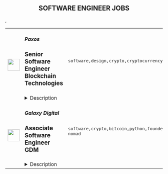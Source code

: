 <div align="center"><h2>SOFTWARE ENGINEER JOBS</h2></div><table><tr>
                <td width="100" height="100" rowspan="2">
                    <img src="https://remoteok.com/assets/img/jobs/e21caf8524e4d5d9d35bc9dd40050e4e1676186169.jpg" width="38px" height="auto">
                </td>
                <td width="300">
                    <h5>Paxos</h5>
                    <h3>Senior Software Engineer Blockchain Technologies</h3>
                </td>
                <td width="300">
                    <code>software,design,crypto,cryptocurrency,system,ceo,technical,testing,code,web,financial,finance,fintech,bank,c++,api,senior,health,engineer,engineering,digital nomad</code>
                </td>
                <td width="200">
                <text>4 days ago</text>
                </td>
                <td width="100" rowspan="2">
                <a href="https://remoteOK.com/remote-jobs/remote-senior-software-engineer-blockchain-technologies-paxos-193226" align="right" target="_blank">Apply</a>
                </td>
            </tr>
            <tr>
                <td colspan="3">
                <details><summary>Description</summary>
                <p><strong><span style="font-weight:400;">Our </span>Blockchain team <span style="font-weight:400;">is looking for </span>Senior Software Engineers <span style="font-weight:400;">to join our growing team. We take pride in continuous innovation, high performance, effective mentoring/coaching, multi-disciplinary collaboration and the authentic application of lean/agile methods. The Blockchain team is responsible for scaling current and new blockchain integrations as well as managing our blockchain nodes and infrastructure.</span></strong></p>
<p><strong>About Paxos</strong></p>
<p><span style="font-weight:400;">Paxos is on a mission to enable the movement of any asset, any time, in a trustworthy way. Todayâs financial infrastructure is archaic, expensive, inefficient and risky - supporting a system that leaves out more people than it lets in. So weâre rebuilding it.</span><span style="font-weight:400;"> </span><span style="font-weight:400;"> </span><span style="font-weight:400;"> </span><span style="font-weight:400;"> </span><span style="font-weight:400;"> </span></p>
<p><span style="font-weight:400;">As a regulated blockchain infrastructure company, we use technology to tokenize, custody, trade, and settle assets for enterprise clients like PayPal, Bank of America, and Interactive Brokers. Paxos is a top-funded blockchain company, with more than $500 million in total funding from leading investors like OakHC/FT, Founders Fund, PayPal Ventures, and Declaration Partners. Together, we empower todayâs financial leaders to build a more open, trusted economy.</span><span style="font-weight:400;"> </span><span style="font-weight:400;"> </span><span style="font-weight:400;"> </span><span style="font-weight:400;"> </span><span style="font-weight:400;"> </span><span style="font-weight:400;"> </span></p>
<p><strong>As a Senior Software Engineer, you'll get to:</strong></p>
<ul>
<li style="font-weight:400;"><span style="font-weight:400;">Design and implement high quality software from concept through to launch - taking ownership of design, coding, testing and deployment of key proprietary software components of our tokenized commodities platforms</span></li>
</ul>
<ul>
<li style="font-weight:400;"><span style="font-weight:400;">Integrate with multiple blockchains and develop a deep understanding for the underlying technologies</span></li>
</ul>
<ul>
<li style="font-weight:400;"><span style="font-weight:400;">Scale transaction processing systems to service millions of customers</span></li>
</ul>
<ul>
<li style="font-weight:400;"><span style="font-weight:400;">Provide a common interface to interact with blockchain services to the rest of the company</span></li>
</ul>
<ul>
<li style="font-weight:400;"><span style="font-weight:400;">Develop distributed microservices in Go</span></li>
</ul>
<ul>
<li style="font-weight:400;"><span style="font-weight:400;">Apply engineering best-practices including unit and integration testing, source code version control, agile planning/estimation</span></li>
</ul>
<ul>
<li style="font-weight:400;"><span style="font-weight:400;">Effectively resolve ambiguity, analyzing complex requirements and breaking down features and initiatives into tactical tasks</span></li>
<li style="font-weight:400;"><span style="font-weight:400;">Effectively navigate the trade-offs among MVP vs Enterprise-Grade, Time-to-market and in other relevant dimensions</span></li>
</ul>
<ul>
<li style="font-weight:400;"><span style="font-weight:400;">Search for the truth in product conceptualization and development, ensuring designs and implementations are fully aligned with the company mission and product goals</span></li>
</ul>
<ul>
<li style="font-weight:400;">
<span style="font-weight:400;">Immerse yourself in blockchain technology, cryptocurrency for enterprises and investors, our regulation-first approach, and more!</span><span style="font-weight:400;"> </span><span style="font-weight:400;"> </span><span style="font-weight:400;"> </span><span style="font-weight:400;"> </span><span style="font-weight:400;"> </span><span style="font-weight:400;"> </span><span style="font-weight:400;"> </span><span style="font-weight:400;"> </span>
</li>
</ul>
<p><strong>Your experience should include:</strong><span style="font-weight:400;"> </span><span style="font-weight:400;"> </span></p>
<ul>
<li style="font-weight:400;"><span style="font-weight:400;">6+ years software development experience in one of the following: Golang, Kotlin, Rust, Java, C++ Python</span></li>
</ul>
<ul>
<li style="font-weight:400;"><span style="font-weight:400;">Strong computer science and programming fundamentals (data structures, algorithms)</span></li>
<li style="font-weight:400;"><span style="font-weight:400;">Experience in one blockchain related concept such as Smart Contracts, consensus algorithms, signing cryptography, or the varied nuances between different chains.</span></li>
</ul>
<p><strong>You might also have:</strong></p>
<ul>
<li style="font-weight:400;"><span style="font-weight:400;">Mastery of core engineering concepts including data structures, design best practices, run-time optimizations, and algorithmic complexity</span></li>
</ul>
<ul>
<li style="font-weight:400;"><span style="font-weight:400;">Solid understanding of concepts like load balancing, HA/failover, ingress, inter-service communications in a microservices style cluster, idempotence, ACID, guaranteed delivery, etc.</span></li>
</ul>
<ul>
<li style="font-weight:400;"><span style="font-weight:400;">Technical expert in at least one domain like  Distributed Systems, Cryptography, Databases, or AWS</span></li>
</ul>
<ul>
<li style="font-weight:400;"><span style="font-weight:400;">Can understand and articulate the architecture of an entire system, including the technical trade-offs between different design implementations of high performance, low latency order state management</span></li>
</ul>
<ul>
<li style="font-weight:400;"><span style="font-weight:400;">Familiar with online web application architectures and infrastructures, including clustering (Kubernetes), containerizing (Docker), message queuing (MQ / Kafka), telemetry/instrumentation (Prometheus/Grafana), etc.</span></li>
</ul>
<ul>
<li style="font-weight:400;"><span style="font-weight:400;">Familiar with APIs / Connectivity technologies, REST API or sockets, TCP, UDP, multicast</span></li>
</ul>
<ul>
<li style="font-weight:400;"><span style="font-weight:400;">Eager to work openly and collaboratively with a diverse multi-disciplinary team, collaborating effectively with stakeholders</span></li>
</ul>
<ul>
<li style="font-weight:400;"><span style="font-weight:400;">Constantly seeks to learn new technologies, innovate and discover better ways to solve engineering challenges of high performance trading systems and APIs, including performance tuning, latency optimizations and constant new development of APIs</span></li>
</ul>
<p><strong>What youâll love about Paxos:</strong></p>
<p><strong><span style="font-weight:400;">Paxos has consistently been recognized on the Forbes Fintech 50, CB Insights Blockchain 50 and Built Inâs âBest Places to Workâ lists. Paxonians have significant ownership and impact on our business, as well as benefits like company equity, health insurance, family leave, a quarterly stipend for development, a stipend for home office setup and unlimited PTO. From team product demos and virtual lounge and learns to care packages and an active Slack #shoutouts channel, there are countless opportunities to connect and make your mark. Help us continue to build a new, open financial system from one of our three offices or right from your home!</span></strong></p>
<p><strong>Learn more: </strong></p>
<p><span style="font-weight:400;">Company</span></p>
<ul>
<li style="font-weight:400;"><a href="https://paxos.com/2022/06/29/dont-let-market-volatility-headlines-dissuade-you-web-3-0-is-still-the-most-exciting-space-and-presents-the-biggest-opportunity/" target="_blank" rel="noopener noreferrer nofollow"><span style="font-weight:400;">Web 3.0 Is Still the Place to Be</span></a></li>
<li style="font-weight:400;"><a href="https://paxos.com/2022/07/07/a-conversation-with-paxos-building-breakthrough-products-on-the-blockchain/" target="_blank" rel="noopener noreferrer nofollow"><span style="font-weight:400;">A Conversation with Paxos Product Leaders</span></a></li>
<li style="font-weight:400;">
<a href="https://paxos.com/2021/04/29/paxos-raises-300-million-in-series-d-funding-at-2-4-billion-valuation/" target="_blank" rel="noopener noreferrer nofollow"><span style="font-weight:400;">Paxos Raises $300M in Series D Funding at 2.4B Valuation</span></a><span style="font-weight:400;"> </span>
</li>
</ul>
<p><span style="font-weight:400;">Customers</span></p>
<ul>
<li style="font-weight:400;"><a href="https://paxos.com/2020/10/21/paypal-launches-new-service-enabling-users-to-buy-hold-and-sell-cryptocurrency/" target="_blank" rel="noopener noreferrer nofollow"><span style="font-weight:400;">Paxos & PayPal Bring Crypto to Millions of Users</span></a></li>
<li style="font-weight:400;"><a href="https://www.youtube.com/watch?v=UD8HJC6MJxg&t=2s" target="_blank" rel="noopener noreferrer nofollow"><span style="font-weight:400;">Mercado Libre Reaches 1M+ Users in 60 Days With Paxos</span></a></li>
<li style="font-weight:400;"><a href="https://paxos.com/2022/06/08/paxos-was-built-to-protect-its-customers%ef%bf%bc/" target="_blank" rel="noopener noreferrer nofollow"><span style="font-weight:400;">Paxos Was Built to Protect its Customers</span></a></li>
</ul>
<p><span style="font-weight:400;">Media</span></p>
<ul>
<li style="font-weight:400;"><a href="https://www.cnbc.com/video/2022/04/28/bitcoin-rises-snowden-crypto-paxos-ceo-stablecoin-risks-crypto-world.html" target="_blank" rel="noopener noreferrer nofollow"><span style="font-weight:400;">CNBC Crypto World Interviews Paxos CEO on USDP stablecoin</span></a></li>
<li style="font-weight:400;"><a href="https://paxos.com/2022/06/01/the-everything-bubble-hear-paxos-ceo-charles-cascarillas-perspectives-on-the-current-state-of-the-global-economy%ef%bf%bc/" target="_blank" rel="noopener noreferrer nofollow"><span style="font-weight:400;">Paxos CEO Charles Cascarillaâs Perspectives on the Current State of the Global Economy</span></a></li>
<li style="font-weight:400;"><a href="https://ca.finance.yahoo.com/video/stablecoin-infrastructure-strategic-national-security-170457903.html?guccounter=1&guce_referrer=aHR0cHM6Ly93d3cuZ29vZ2xlLmNvbS8&guce_referrer_sig=AQAAAMFMUTbtU_axK3jgAPcjQwK96cXc7lA7_QZuCuDmtzBiUa6I6LBsac6Omvua-D7-ceIBXkCCGzEq6Z5JbbkCVgYrRYE0u5isY8mBmCAOmb0PvfHSUZrRmIunY_Svm7sse7WKahW2SnsaGVi96_aG3eUJsfDKLjdgVCQ4JgxOVbaP" target="_blank" rel="noopener noreferrer nofollow"><span style="font-weight:400;">Yahoo Finance Interviews Paxos CEO on Testimony to U.S. Congress and Stablecoin Infrastructure</span></a></li>
</ul>
<p><span style="font-weight:400;">Our Paxos team is made up of passionate people from all over the world with different perspectives and experiences. If this opportunity excites you, but your experience doesnât perfectly match the descriptionâ¦apply! Unique voices help us build a more transparent and open economy.</span></p>
<p><span style="font-weight:400;">#LI-SP1</span></p>
<p><span style="font-weight:400;">#LI-Remote</span></p><br/><br/>Please mention the word **MERRILY** and tag RMjYwMDo0MDQxOjNjYzo4NTAwOmUxYzU6YmNjYzo2YjBhOmJkNg== when applying to show you read the job post completely (#RMjYwMDo0MDQxOjNjYzo4NTAwOmUxYzU6YmNjYzo2YjBhOmJkNg==). This is a beta feature to avoid spam applicants. Companies can search these words to find applicants that read this and see they're human.
                </details>
                </td>
            </tr>,<tr>
                <td width="100" height="100" rowspan="2">
                    <img src="https://remoteok.com/assets/img/jobs/290448a3111b109dbfc361c90a918ab81676186183.png" width="38px" height="auto">
                </td>
                <td width="300">
                    <h5>Galaxy Digital</h5>
                    <h3>Associate Software Engineer GDM</h3>
                </td>
                <td width="300">
                    <code>software,crypto,bitcoin,python,founder,docker,ceo,developer,test,code,investment,finance,banking,mysql,postgresql,leader,management,operational,health,engineer,engineering,linux,digital nomad</code>
                </td>
                <td width="200">
                <text>4 days ago</text>
                </td>
                <td width="100" rowspan="2">
                <a href="https://remoteOK.com/remote-jobs/remote-associate-software-engineer-gdm-galaxy-digital-193227" align="right" target="_blank">Apply</a>
                </td>
            </tr>
            <tr>
                <td colspan="3">
                <details><summary>Description</summary>
                <div class="content-intro">
<p><strong>Who We Are:</strong></p>
<p>At Galaxy we are building products and services to help the world invest in economic progress. We believe crypto and blockchain innovations will permeate and improve all aspects of our global economy. Our vision is a society where value and ownership flow as freely as information. Galaxy is a digital asset and blockchain leader helping institutions, startups, and individuals access and navigate the crypto economy. As one of the most well-capitalized and trusted companies in the industry, we provide platform solutions custom-made for a digitally native ecosystem across multiple synergistic business lines: Trading, Asset Management (passive and active strategies), Principal Investments,  Investment Banking Services, and Mining. Galaxyâs CEO and Founder Michael Novogratz leads a team of crypto enthusiasts<strong>,</strong> and institutional veterans focused on the future of finance and Web3. The Company is headquartered in New York City, with offices in Chicago, London, Amsterdam, Tokyo, Hong Kong, the Cayman Islands (registered office), and New Jersey.</p>
<p>Additional information about the Company's businesses and products is available on www.galaxy.com.</p>
<p><strong>What We Value:</strong></p>
<p>We are a diverse team of free thinkers, and fast movers united to help investors and creators energize the global economy. We are looking for individuals who thrive in a culture of builders and overachievers and embrace high performance, transparent feedback, and a mission-first approach. Our culture shapes our way of working and gets us where we want to be.</p>
<ul>
<li><em>Seek Excellence.</em></li>
<li><em>Be Selective To Be Effective.</em></li>
<li><em>Be Highly Aligned, Loosely Coupled.</em></li>
<li><em>Disagree Transparently.</em></li>
<li><em>Encourage Independent Decision-Making.</em></li>
<li><em>Build Dream Teams.</em></li>
</ul>
</div><p><strong>Who You Are:</strong></p>
<p>As an Associate Software Engineer on the Galaxy Digital Mining (GDM) team, you will be responsible for building out software applications to monitor and manage large, industrial Bitcoin mines. The teamâs focus is onboarding new developers with an understanding and/or strong interest in the Bitcoin mining space with the goal of building out a robust set of applications that provide high visibility into GDMâs various mining arms. This is a perfect opportunity for a developer that has a high interest in Bitcoin mining and building out modern and streamlined operational and visualization software<em>.</em></p>
<p><strong>What Youâll Do:</strong></p>
<ul>
<li>Write mining related applications in Rust</li>
<li>Write Rust software to integrate with:
<ul>
<li>Industrial equipment such as PLCs, PDUs, and VFDs via the Modbus protocol</li>
<li>Miner firmware</li>
<li>Mining pools</li>
<li>Stratum V1 and Stratum V2 applications</li>
<li>PostgreSQL and MySQL databases</li>
<li>Grafana visualizations</li>
<li>ERCOT price data</li>
</ul>
</li>
<li>Rewrite Python code in Rust</li>
<li>Write miner management and monitoring software</li>
<li>Create mining data visualizations using Grafana</li>
</ul>
<p><strong>What Weâre Looking For:</strong></p>
<ul>
<li>Bachelor's degree in computer science or relevant field or demonstration of strong programming skills via open-source contributions or personal projects</li>
<li>Ability to build resilient code using best practices techniques like writing maintainable and scalable code, writing readable and well documented code, and using test driven development (TDD)</li>
<li>Ability to quickly iterate independently and with a team</li>
<li>Experience with git</li>
<li>Experience with GitHub: creating issues, pull requests, peer reviewing, CI/CD hooks, and using GitHub Project</li>
<li>Experience using CI/CD, preferably with GitHub Actions and/or Jenkins</li>
<li>Comfortable navigating in a Linux terminal environment</li>
<li>Experience programming in Rust (or similar like C++)</li>
<li>Experience programming in Python</li>
<li>Experience with asynchronous programming, preferably in Rust and Python</li>
<li>Experience with Grafana, Databricks, and/or general data visualizations</li>
<li>Experience with programmatically writing, reading, updating, and deleting to a PostgreSQL or MySQL database</li>
<li>Communication skills and ability to identify and solve engineering issues</li>
<li>Technology integration skills: RESTful APIs, logging</li>
</ul>
<p><strong>Bonus Points:</strong></p>
<ul>
<li>Understanding of the Stratum V1 and/or Stratum V2 mining protocols</li>
<li>Knowledge of mining firmware</li>
<li>Knowledge of mining pools</li>
<li>Experience writing software for mining/industrial/manufacturing applications, specifically via the Modbus protocol</li>
<li>Experience with Docker and Kubernetes</li>
<li>Basic networking knowledge</li>
</ul>
<p>The base salary ranges included below are for New York-based hires only and will be commensurate with candidate experience and expertise. Base salary ranges for candidates in other locations other than New York may differ based on the cost of labor in that location. Base salary range: $130,000-$175,000. Final offer amounts are determined by multiple factors including geographic location as well as candidate experience and expertise, and may vary from the amounts listed below. At Galaxy, we maintain a total compensation philosophy which consists of a competitive base salary, annual bonus, and equity incentives.</p>
<p><strong>What We Offer (US):</strong></p>
<ul>
<li>Competitive base salary, bonus, and equity compensation</li>
<li>Flexible Time Off (paid)</li>
<li>3% 401(k) company contribution</li>
<li>Company-paid health and protective benefits for employees, partners, and other dependents</li>
<li>Generous paid Parental Leave</li>
<li>Free virtual coaching and counseling sessions through Ginger</li>
<li>Opportunities to learn about the Crypto industry</li>
<li>Free daily snacks in-office</li>
<li>Smart, entrepreneurial, and fun colleagues</li>
<li>Employee Resource Groups</li>
</ul>
<p>*Benefits may vary depending on location.</p>
<p><em>Apply now and join us on our mission to engineer a new economic paradigm.</em></p><div class="content-conclusion">
<p><em>Galaxy respects diversity and seeks to provide equal employment opportunities to all employees and job applicants for employment without regard to actual or perceived age, race, color, creed, religion, sex or gender (including pregnancy, childbirth, lactation and related medical conditions), gender identity or gender expression (including transgender status), sexual orientation, marital or partnership or caregiver status, ancestry, national origin, citizenship status, disability, military or veteran status, protected medical condition as defined by applicable state or local law, genetic information or predisposing genetic characteristic, or other characteristic protected by applicable federal, state, or local laws and ordinances.</em></p>
<p><em>We will endeavor to make a reasonable accommodation to the known limitations of a qualified applicant with a disability unless the accommodation would impose an undue hardship on the operation of our business. If you believe you require such assistance to complete the application process or to participate in an interview, please contact <a href="mailto:careers@galaxy.com" target="_blank" rel="noopener noreferrer nofollow">careers@galaxy.com.</a> </em></p>
</div><br/><br/>Please mention the word **GLOWING** and tag RMjYwMDo0MDQxOjNjYzo4NTAwOmUxYzU6YmNjYzo2YjBhOmJkNg== when applying to show you read the job post completely (#RMjYwMDo0MDQxOjNjYzo4NTAwOmUxYzU6YmNjYzo2YjBhOmJkNg==). This is a beta feature to avoid spam applicants. Companies can search these words to find applicants that read this and see they're human.
                </details>
                </td>
            </tr></table>